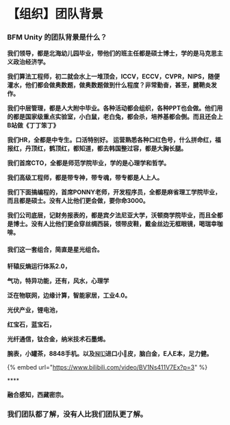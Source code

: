 # 【组织】团队背景

### BFM Unity 的团队背景是什么？

**我们领导，都是北海幼儿园毕业，带他们的班主任都是硕士博士，学的是马克思主义政治经济学。**

**我们算法工程师，初二就会水上一堆顶会，ICCV，ECCV，CVPR，NIPS，随便灌水，他们都会做奥数题，做奥数题做到什么程度？非常勤奋，甚至，腱鞘炎发作。** 

**我们中层管理，都是人大附中毕业。各种活动都会组织，各种PPT也会做。他们用的都是国家级重点实验室，小白鼠，老白兔，都会杀，培养基都会倒。而且还会上B站做《丁丁笨丁》** 

**我们HR，全都是中专生。口活特别好。** **运营熟悉各种口红色号，什么拼命红，福报红，丹顶红，鹤顶红，都知道，都去韩国整过容，都是大胸长腿。** 

**我们首席CTO，全都是师范学院毕业，学的是心理学和哲学。** 

**我们高级工程师，都是带专神，带专魂，带专都是人上人。** 

**我们下面搞编程的，首席PONNY老师，开发程序员，全都是麻省理工学院毕业，而且都是硕士。没有人比他们更会做，要你命3000。** 

**我们公司底层，记财务报表的，都是宾夕法尼亚大学，沃顿商学院毕业，而且全都是博士。没有人比他们更会穿丝绸西装，领带皮鞋，戴金丝边无框眼镜，喝瑞幸咖啡。**

#### 我们这一套组合，简直是星光组合。 <a id="-"></a>

**轩辕反熵运行体系2.0，** 

**气功，特异功能，还有，风水，心理学** 

**泛在物联网，边缘计算，智能家居，工业4.0。** 

**光伏产业，锂电池，**

**红宝石，蓝宝石，**

**光纤通信，钛合金，纳米技术石墨烯。**

**腕表，小罐茶，8848手机。以及🇳🇱进口小🐂皮，脑白金，E人E本，足力健。**

{% embed url="https://www.bilibili.com/video/BV1Ns411V7Ex?p=3" %}

\*\*\*\*

**融合感知，西藏密宗。**

### 我们团队都了解，没有人比我们团队更了解。

